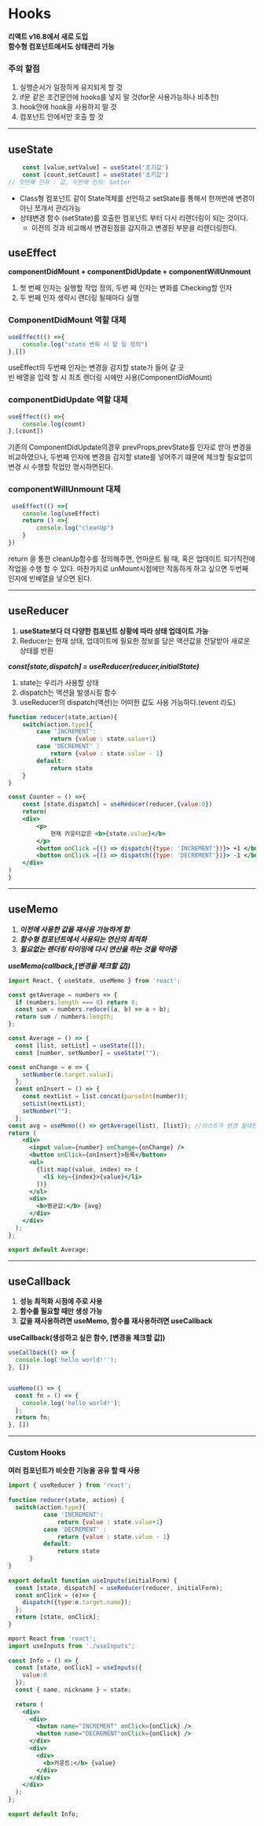 # Hooks
**리액트 v16.8에서 새로 도입**<br>
**함수형 컴포넌트에서도 상태관리 가능**

### 주의 할점
1. 실행순서가 일정하게 유지되게 할 것
2. if문 같은 조건문안에 hooks를 넣지 말 것(for문 사용가능하나 비추천)
3. hook안에 hook을 사용하지 말 것
4. 컴포넌트 안에서만 호출 할 것

***
## useState
```jsx
    const [value,setValue] = useState('초기값')
    const [count,setCount] = useState('초기값')
// 첫번째 인자 : 값, 두번째 인자: Setter
```
- Class형 컴포넌트 같이 State객체를 선언하고 setState를 통해서 한꺼번에 변경이아닌 쪼개서 관리가능
- 상태변경 함수 (setState)를 호출한 컴포넌트 부터 다시 리랜더링이 되는 것이다.
  - 이전의 것과 비교해서 변경된점을 감지하고 변경된 부분을 리랜더링한다.
## useEffect
**componentDidMount + componentDidUpdate + componentWillUnmount**
1. 첫 번째 인자는 실행할 작업 정의, 두번 째 인자는 변화를 Checking할 인자
2. 두 번째 인자 생략시 랜더링 될때마다 실행 
### ComponentDidMount 역할 대체
```jsx
useEffect(() =>{
    console.log("state 변화 시 할 일 정의")
},[])
```
useEffect의 두번째 인자는 변경을 감지할 state가 들어 갈 곳<br>
빈 배열을 입력 할 시 최초 랜더링 시에만 사용(ComponentDidMount)

### componentDidUpdate 역할 대체
```jsx
useEffect(() =>{
    console.log(count)
},[count])
```
기존의 ComponentDidUpdate의경우 prevProps,prevState를 인자로 받아 변경을 비교하였으나,
두번째 인자에 변경을 감지할 state를 넣어주기 떄문에 체크할 필요없이 변경 시 수행할 작업만 명시하면된다.

### componentWillUnmount 대체
```jsx
 useEffect(() =>{
    console.log(useEffect)
    return () =>{
        console.log("cleanUp")
    }
})
```
return 을 통한 cleanUp함수를 정의해주면, 언마운트 될 때, 혹은 업데이트 되기직전에 작업을 수행 할 수 있다.
마찬가지로 unMount시점에만 작동하게 하고 싶으면 두번째 인자에 빈배열을 넣으면 된다.
***

## useReducer
1. **useState보다 더 다양한 컴포넌트 상황에 따라 상태 업데이트 가능**
2. Reducer는 현재 상태, 업데이트에 필요한 정보를 담은 액션값을 전달받아 새로운 상태를 반환

***const[state,dispatch] = useReducer(reducer,initialState)***
1. state는 우리가 사용할 상태 
2. dispatch는 액션을 발생시킬 함수 
3. useReducer의 dispatch(액션)는 어떠한 값도 사용 가능하다.(event 라도)
```jsx
function reducer(state,action){
    switch(action.type){
        case 'INCREMENT':
            return {value : state.value+1}
        case 'DECREMENT' :
            return {value : state.value - 1}
        default:
            return state
    }
}   

const Counter = () =>{
    const [state,dispatch] = useReducer(reducer,{value:0})
    return(
    <div>
        <p>
            현재 카운터값은 <b>{state.value}</b>
        </p>
        <button onClick ={() => dispatch({type: 'INCREMENT'})}> +1 </button>
        <button onClick ={() => dispatch({type: 'DECREMENT'})}> -1 </button>
    </div>    
)
}
```

***
## useMemo
1. ***이전에 사용한 값을 재사용 가능하게 함***
2. ***함수형 컴포넌트에서 사용되는 연산의 최적화***
3. ***필요없는 랜더링 타이밍에 다시 연산을 하는 것을 막아줌***

***useMemo(callback,[변경을 체크할 값])***
```jsx
import React, { useState, useMemo } from 'react';

const getAverage = numbers => {
  if (numbers.length === 0) return 0;
  const sum = numbers.reduce((a, b) => a + b);
  return sum / numbers.length;
};

const Average = () => {
  const [list, setList] = useState([]);
  const [number, setNumber] = useState("");

const onChange = e => {
    setNumber(e.target.value);
  };
  const onInsert = () => {
    const nextList = list.concat(parseInt(number));
    setList(nextList);
    setNumber("");
  };
const avg = useMemo(() => getAverage(list), [list]); //리스트가 변경 될때만 연산
return (
    <div>
      <input value={number} onChange={onChange} />
      <button onClick={onInsert}>등록</button>
      <ul>
        {list.map((value, index) => (
          <li key={index}>{value}</li>
        ))}
      </ul>
      <div>
        <b>평균값:</b> {avg}
      </div>
    </div>
  );
};

export default Average;
```
***
## useCallback
1. **성능 최적화 시점에 주로 사용**
2. **함수를 필요할 때만 생성 가능**
3. **값을 재사용하려면 useMemo, 함수를 재사용하려면 useCallback**

**useCallback(생성하고 싶은 함수, [변경을 체크할 값])**
```jsx
useCallback(() => {
  console.log('hello world!'');
}, [])


useMemo(() => {
  const fn = () => {
    console.log('hello world!');
  };
  return fn;
}, [])
```
***
### Custom Hooks
**여러 컴포넌트가 비슷한 기능을 공유 할 때 사용**
```jsx
import { useReducer } from 'react';
 
function reducer(state, action) {
  switch(action.type){
          case 'INCREMENT':
              return {value : state.value+1}
          case 'DECREMENT' :
              return {value : state.value - 1}
          default:
              return state
      }
}
 
export default function useInputs(initialForm) {
  const [state, dispatch] = useReducer(reducer, initialForm);
  const onClick = (e)=> {
    dispatch({type:e.target.name});
  };
  return [state, onClick];
}
```

```jsx
mport React from 'react';
import useInputs from './useInputs';
 
const Info = () => {
  const [state, onClick] = useInputs({
    value:0
  });
  const { name, nickname } = state;
 
  return (
    <div>
      <div>
        <buton name="INCREMENT" onClick={onClick} />
        <button name="DECREMENT"onClick={onClick} />
      </div>
      <div>
        <div>
          <b>카운트:</b> {value}
        </div>
      </div>
    </div>
  );
};
 
export default Info;
```

